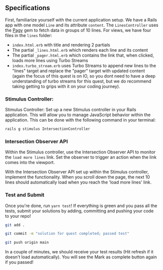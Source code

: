 ## Specifications

First, familiarize yourself with the current application setup. We have a Rails app with one model `Line` and its attribute `content`. The `LinesController` uses the [Pagy](https://github.com/ddnexus/pagy "Pagy") gem to fetch data in groups of 10 lines. For views, we have four files in the `lines` folder:

- `index.html.erb` with title and rendering 2 partials
- The partial `_lines.html.erb` which renders each line and its content
- The partial `_pager.html.erb` which contains the link that, when clicked, loads more lines using Turbo Streams
- `index.turbo_stream.erb` uses Turbo Streams to append new lines to the "lines" target and replace the "pager" target with updated content (again the focus of this quest is on IO, so you dont need to have a deep understanding of turbo streams for this quest, but we do recommend taking getting to grips with it on your coding journey).

### Stimulus Controller:

Stimulus Controller: Set up a new Stimulus controller in your Rails application. This will allow you to manage JavaScript behavior within the application. This can be done with the following command in your terminal:

```bash
rails g stimulus IntersectionController
```

### Intersection Observer API

Within the Stimulus controller, use the Intersection Observer API to monitor the `load more lines` link. Set the observer to trigger an action when the link comes into the viewport.

With the Intersection Observer API set up within the Stimulus controller, implement the functionality. When you scroll down the page, the next 10 lines should automatically load when you reach the 'load more lines' link.

### Test and Submit
Once you're done, run `yarn test`! If everything is green and you pass all the tests, submit your solutions by adding, committing and pushing your code to your repo!

```bash
git add .

git commit -m "solution for quest completed; passed test"

git push origin main
```

In a couple of minutes, we should receive your test results (Hit refresh if it doesn't load automatically). You will see the Mark as complete button again if you passed!
